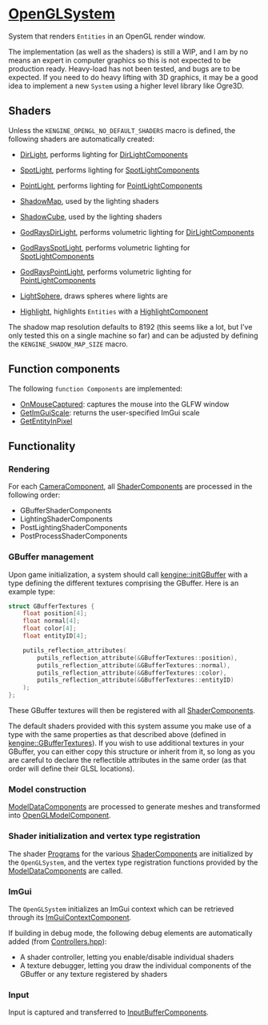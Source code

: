 # [OpenGLSystem](OpenGLSystem.hpp)

System that renders `Entities` in an OpenGL render window.

The implementation (as well as the shaders) is still a WIP, and I am by no means an expert in computer graphics so this is not expected to be production ready. Heavy-load has not been tested, and bugs are to be expected. If you need to do heavy lifting with 3D graphics, it may be a good idea to implement a new `System` using a higher level library like Ogre3D.

## Shaders

Unless the `KENGINE_OPENGL_NO_DEFAULT_SHADERS` macro is defined, the following shaders are automatically created:

* [DirLight](DirLight.hpp), performs lighting for [DirLightComponents](../../components/data/LightComponent.hpp)
* [SpotLight](SpotLight.hpp), performs lighting for [SpotLightComponents](../../components/data/LightComponent.hpp)
* [PointLight](PointLight.hpp), performs lighting for [PointLightComponents](../../components/data/LightComponent.hpp)

* [ShadowMap](ShadowMap.hpp), used by the lighting shaders
* [ShadowCube](ShadowCube.hpp), used by the lighting shaders

* [GodRaysDirLight](GodRaysDirLight.hpp), performs volumetric lighting for [DirLightComponents](../../components/data/LightComponent.hpp)
* [GodRaysSpotLight](GodRaysSpotLight.hpp), performs volumetric lighting for [SpotLightComponents](../../components/data/LightComponent.hpp)
* [GodRaysPointLight](GodRaysPointLight.hpp), performs volumetric lighting for [PointLightComponents](../../components/data/LightComponent.hpp)

* [LightSphere](LightSphere.hpp), draws spheres where lights are
* [Highlight](Highlight.hpp), highlights `Entities` with a [HighlightComponent](../../components/data/HighlightComponent.md)

The shadow map resolution defaults to 8192 (this seems like a lot, but I've only tested this on a single machine so far) and can be adjusted by defining the `KENGINE_SHADOW_MAP_SIZE` macro.

## Function components

The following `function Components` are implemented:

* [OnMouseCaptured](../../components/data/functions/OnMouseCaptured.md): captures the mouse into the GLFW window
* [GetImGuiScale](../../components/data/functions/GetImGuiScale.md): returns the user-specified ImGui scale
* [GetEntityInPixel](../../components/data/functions/GetEntityInPixel.md)

## Functionality

### Rendering

For each [CameraComponent](../../components/data/CameraComponent.md), all [ShaderComponents](../../components/data/ShaderComponent.md) are processed in the following order:
* GBufferShaderComponents
* LightingShaderComponents
* PostLightingShaderComponents
* PostProcessShaderComponents

### GBuffer management

Upon game initialization, a system should call [kengine::initGBuffer](../../components/functions/InitGBuffer.md) with a type defining the different textures comprising the GBuffer. Here is an example type:

```cpp
struct GBufferTextures {
	float position[4];
	float normal[4];
	float color[4];
	float entityID[4];

	putils_reflection_attributes(
		putils_reflection_attribute(&GBufferTextures::position),
		putils_reflection_attribute(&GBufferTextures::normal),
		putils_reflection_attribute(&GBufferTextures::color),
		putils_reflection_attribute(&GBufferTextures::entityID)
	);
};
```

These GBuffer textures will then be registered with all [ShaderComponents](../../components/data/ShaderComponent.md).

The default shaders provided with this system assume you make use of a type with the same properties as that described above (defined in [kengine::GBufferTextures](OpenGLSystem.hpp)). If you wish to use additional textures in your GBuffer, you can either copy this structure or inherit from it, so long as you are careful to declare the reflectible attributes in the same order (as that order will define their GLSL locations).

### Model construction

[ModelDataComponents](../../components/data/ModelDataComponent.md) are processed to generate meshes and transformed into [OpenGLModelComponent](../../components/data/OpenGLModelComponent.md).

### Shader initialization and vertex type registration

The shader [Programs](../../putils/opengl/Program.md) for the various [ShaderComponents](../../components/data/ShaderComponent.md) are initialized by the `OpenGLSystem`, and the vertex type registration functions provided by the [ModelDataComponents](../../components/data/ModelDataComponent.md) are called.

### ImGui

The `OpenGLSystem` initializes an ImGui context which can be retrieved through its [ImGuiContextComponent](../../components/data/ImGuiContextComponent.hpp).

If building in debug mode, the following debug elements are automatically added (from [Controllers.hpp](Controllers.hpp)):
* A shader controller, letting you enable/disable individual shaders
* A texture debugger, letting you draw the individual components of the GBuffer or any texture registered by shaders

### Input

Input is captured and transferred to [InputBufferComponents](../../components/data/InputBufferComponent.md).
